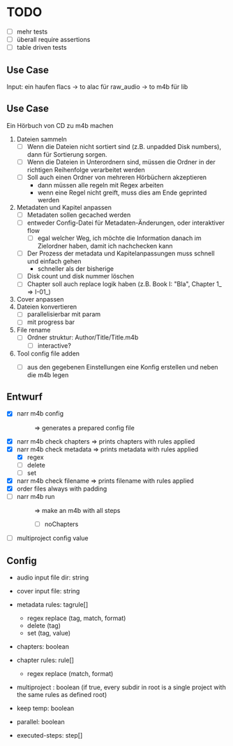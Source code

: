 # TODO
- [ ] mehr tests
- [ ] überall require assertions
- [ ] table driven tests

## Use Case
Input: ein haufen flacs
-> to alac für raw_audio
-> to m4b für lib

## Use Case
Ein Hörbuch von CD zu m4b machen

1. Dateien sammeln
    - [ ] Wenn die Dateien nicht sortiert sind (z.B. unpadded Disk numbers), dann für Sortierung sorgen.
    - [ ] Wenn die Dateien in Unterordnern sind, müssen die Ordner in der richtigen Reihenfolge verarbeitet werden
    - [ ] Soll auch einen Ordner von mehreren Hörbüchern akzeptieren
        - dann müssen alle regeln mit Regex arbeiten
        - wenn eine Regel nicht greift, muss dies am Ende geprinted werden
2. Metadaten und Kapitel anpassen
    - [ ] Metadaten sollen gecached werden
    - [ ] entweder Config-Datei für Metadaten-Änderungen, oder interaktiver flow
        - [ ] egal welcher Weg, ich möchte die Information danach im Zielordner haben, damit ich nachchecken kann
    - [ ] Der Prozess der metadata und Kapitelanpassungen muss schnell und einfach gehen
        - schneller als der bisherige
    - [ ] Disk count und disk nummer löschen
    - [ ] Chapter soll auch replace logik haben (z.B. Book I: "Bla", Chapter 1_ => I-01_)
3. Cover anpassen
3. Dateien konvertieren
    - [ ] parallelisierbar mit param
    - [ ] mit progress bar
4. File rename
    - [ ] Ordner struktur: Author/Title/Title.m4b
        - [ ] interactive?
5. Tool config file adden
    - [ ] aus den gegebenen Einstellungen eine Konfig erstellen und neben die m4b legen



## Entwurf 
- [x] narr m4b config <dir> => generates a prepared config file
- [x] narr m4b check chapters <config> => prints chapters with rules applied
- [x] narr m4b check metadata <config> => prints metadata with rules applied
    - [x] regex
    - [ ] delete
    - [ ] set
- [x] narr m4b check filename <config> => prints filename with rules applied
- [x] order files always with padding
- [ ] narr m4b run <dir> => make an m4b with all steps
    - [ ] noChapters
- [ ] multiproject config value

## Config

- audio input file dir: string
- cover input file: string
- metadata rules: tagrule[]
    - regex replace (tag, match, format)
    - delete (tag)
    - set (tag, value)
- chapters: boolean
- chapter rules: rule[]
    - regex replace (match, format)
- multiproject : boolean (if true, every subdir in root is a single project with the same rules as defined root)

- keep temp: boolean
- parallel: boolean
- executed-steps: step[]
